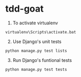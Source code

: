 # tdd-goat
1. To activate virtualenv
```shell script
virtualenv\Scripts\activate.bat
```
2. Use Django's unit tests
```shell script
python manage.py test lists
```
3. Run Django's funtional tests
```shell script
python manage.py test tests
```
